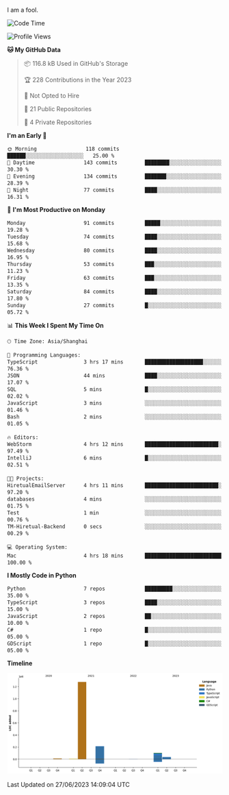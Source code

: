 I am a fool.

<!--START_SECTION:waka-->
![Code Time](http://img.shields.io/badge/Code%20Time-500%20hrs%2029%20mins-blue)

![Profile Views](http://img.shields.io/badge/Profile%20Views-3-blue)

**🐱 My GitHub Data** 

> 📦 116.8 kB Used in GitHub's Storage 
 > 
> 🏆 228 Contributions in the Year 2023
 > 
> 🚫 Not Opted to Hire
 > 
> 📜 21 Public Repositories 
 > 
> 🔑 4 Private Repositories 
 > 
**I'm an Early 🐤** 

```text
🌞 Morning                118 commits         ██████░░░░░░░░░░░░░░░░░░░   25.00 % 
🌆 Daytime                143 commits         ████████░░░░░░░░░░░░░░░░░   30.30 % 
🌃 Evening                134 commits         ███████░░░░░░░░░░░░░░░░░░   28.39 % 
🌙 Night                  77 commits          ████░░░░░░░░░░░░░░░░░░░░░   16.31 % 
```
📅 **I'm Most Productive on Monday** 

```text
Monday                   91 commits          █████░░░░░░░░░░░░░░░░░░░░   19.28 % 
Tuesday                  74 commits          ████░░░░░░░░░░░░░░░░░░░░░   15.68 % 
Wednesday                80 commits          ████░░░░░░░░░░░░░░░░░░░░░   16.95 % 
Thursday                 53 commits          ███░░░░░░░░░░░░░░░░░░░░░░   11.23 % 
Friday                   63 commits          ███░░░░░░░░░░░░░░░░░░░░░░   13.35 % 
Saturday                 84 commits          ████░░░░░░░░░░░░░░░░░░░░░   17.80 % 
Sunday                   27 commits          █░░░░░░░░░░░░░░░░░░░░░░░░   05.72 % 
```


📊 **This Week I Spent My Time On** 

```text
🕑︎ Time Zone: Asia/Shanghai

💬 Programming Languages: 
TypeScript               3 hrs 17 mins       ███████████████████░░░░░░   76.36 % 
JSON                     44 mins             ████░░░░░░░░░░░░░░░░░░░░░   17.07 % 
SQL                      5 mins              █░░░░░░░░░░░░░░░░░░░░░░░░   02.02 % 
JavaScript               3 mins              ░░░░░░░░░░░░░░░░░░░░░░░░░   01.46 % 
Bash                     2 mins              ░░░░░░░░░░░░░░░░░░░░░░░░░   01.05 % 

🔥 Editors: 
WebStorm                 4 hrs 12 mins       ████████████████████████░   97.49 % 
IntelliJ                 6 mins              █░░░░░░░░░░░░░░░░░░░░░░░░   02.51 % 

🐱‍💻 Projects: 
HiretualEmailServer      4 hrs 11 mins       ████████████████████████░   97.20 % 
databases                4 mins              ░░░░░░░░░░░░░░░░░░░░░░░░░   01.75 % 
Test                     1 min               ░░░░░░░░░░░░░░░░░░░░░░░░░   00.76 % 
TM-Hiretual-Backend      0 secs              ░░░░░░░░░░░░░░░░░░░░░░░░░   00.29 % 

💻 Operating System: 
Mac                      4 hrs 18 mins       █████████████████████████   100.00 % 
```

**I Mostly Code in Python** 

```text
Python                   7 repos             █████████░░░░░░░░░░░░░░░░   35.00 % 
TypeScript               3 repos             ████░░░░░░░░░░░░░░░░░░░░░   15.00 % 
JavaScript               2 repos             ██░░░░░░░░░░░░░░░░░░░░░░░   10.00 % 
C#                       1 repo              █░░░░░░░░░░░░░░░░░░░░░░░░   05.00 % 
GDScript                 1 repo              █░░░░░░░░░░░░░░░░░░░░░░░░   05.00 % 
```



**Timeline**

![Lines of Code chart](https://raw.githubusercontent.com/VeejaLiu/VeejaLiu/master/assets/bar_graph.png)


 Last Updated on 27/06/2023 14:09:04 UTC
<!--END_SECTION:waka-->

